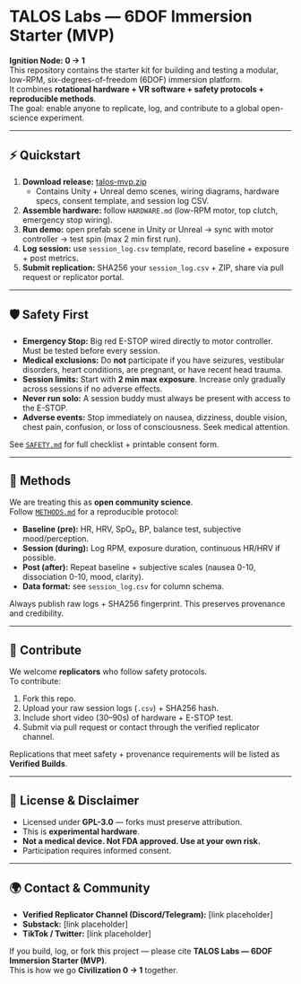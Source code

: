 # TALOS Labs — 6DOF Immersion Starter (MVP)

**Ignition Node: 0 → 1**  
This repository contains the starter kit for building and testing a modular, low-RPM, six-degrees-of-freedom (6DOF) immersion platform.  
It combines **rotational hardware + VR software + safety protocols + reproducible methods**.  
The goal: enable anyone to replicate, log, and contribute to a global open-science experiment.  

---

## ⚡ Quickstart

1. **Download release:** [talos-mvp.zip](./releases)  
   - Contains Unity + Unreal demo scenes, wiring diagrams, hardware specs, consent template, and session log CSV.  
2. **Assemble hardware:** follow `HARDWARE.md` (low-RPM motor, top clutch, emergency stop wiring).  
3. **Run demo:** open prefab scene in Unity or Unreal → sync with motor controller → test spin (max 2 min first run).  
4. **Log session:** use `session_log.csv` template, record baseline + exposure + post metrics.  
5. **Submit replication:** SHA256 your `session_log.csv` + ZIP, share via pull request or replicator portal.  

---

## 🛡 Safety First

- **Emergency Stop:** Big red E-STOP wired directly to motor controller. Must be tested before every session.  
- **Medical exclusions:** Do **not** participate if you have seizures, vestibular disorders, heart conditions, are pregnant, or have recent head trauma.  
- **Session limits:** Start with **2 min max exposure**. Increase only gradually across sessions if no adverse effects.  
- **Never run solo:** A session buddy must always be present with access to the E-STOP.  
- **Adverse events:** Stop immediately on nausea, dizziness, double vision, chest pain, confusion, or loss of consciousness. Seek medical attention.  

See [`SAFETY.md`](./SAFETY.md) for full checklist + printable consent form.  

---

## 🧪 Methods

We are treating this as **open community science**.  
Follow [`METHODS.md`](./METHODS.md) for a reproducible protocol:  

- **Baseline (pre):** HR, HRV, SpO₂, BP, balance test, subjective mood/perception.  
- **Session (during):** Log RPM, exposure duration, continuous HR/HRV if possible.  
- **Post (after):** Repeat baseline + subjective scales (nausea 0-10, dissociation 0-10, mood, clarity).  
- **Data format:** see `session_log.csv` for column schema.  

Always publish raw logs + SHA256 fingerprint. This preserves provenance and credibility.  

---

## 🤝 Contribute

We welcome **replicators** who follow safety protocols.  
To contribute:  

1. Fork this repo.  
2. Upload your raw session logs (`.csv`) + SHA256 hash.  
3. Include short video (30–90s) of hardware + E-STOP test.  
4. Submit via pull request or contact through the verified replicator channel.  

Replications that meet safety + provenance requirements will be listed as **Verified Builds**.  

---

## 📜 License & Disclaimer

- Licensed under **GPL-3.0** — forks must preserve attribution.  
- This is **experimental hardware**.  
- **Not a medical device. Not FDA approved. Use at your own risk.**  
- Participation requires informed consent.  

---

## 🌍 Contact & Community

- **Verified Replicator Channel (Discord/Telegram):** [link placeholder]  
- **Substack:** [link placeholder]  
- **TikTok / Twitter:** [link placeholder]  

If you build, log, or fork this project — please cite **TALOS Labs — 6DOF Immersion Starter (MVP)**.  
This is how we go **Civilization 0 → 1** together.  

